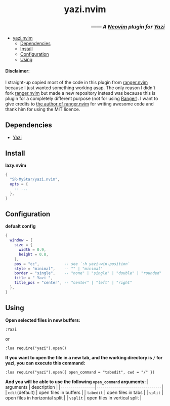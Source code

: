 <h1 align="center">

yazi.nvim

</h1>
<h3 align="right">

*—— A [Neovim](https://github.com/neovim/neovim) plugin for [Yazi](https://github.com/sxyazi/yazi)*

</h3>

<!--toc:start-->
- [yazi.nvim](#yazi.nvim)
  - [Dependencies](#dependencies)
  - [Install](#install)
  - [Configuration](#configuration)
  - [Using](#using)
<!--toc:end-->

#### Disclaimer:
I straight-up copied most of the code in this plugin from [ranger.nvim](https://github.com/Kicamon/ranger.nvim) because I just wanted something working asap. The only reason I didn't fork [ranger.nvim](https://github.com/Kicamon/ranger.nvim) but made a new repository instead was because this is plugin for a completely different purpose (not for using [Ranger](https://github.com/ranger/ranger)). I want to give credits to [the author of ranger.nvim](https://github.com/Kicamon) for writing awesome code and thank him for using the MIT licence.

## Dependencies
- [Yazi](https://github.com/sxyazi/yazi)
## Install
**lazy.nvim**
```lua
{
  "SR-MyStar/yazi.nvim",
  opts = {
    -- ...
  },
}
```
## Configuration
**defualt config**
```lua
{
  window = {
    size = {
      width = 0.9,
      height = 0.8,
    },
    pos = "cc",           -- see `:h yazi-win-position`
    style = "minimal",    -- "" | "minimal"
    border = "single",    -- "none" | "single" | "double" | "rounded" | "solid" | "shadow"
    title = " Yazi ",
    title_pos = "center", -- "center" | "left" | "right"
  },
}
```
## Using
**Open selected files in new buffers:**
```vim
:Yazi
```
or
```vim
:lua require("yazi").open()
```
**If you want to open the file in a new tab, and the working directory is `/` for yazi, you can execute this command:**
```vim
:lua require("yazi").open({ open_command = "tabedit", cwd = "/" })
```
**And you will be able to use the following `open_command` arguments:**
| arguments       | description                    |
|-----------------|--------------------------------|
| `edit`(default) | open files in buffers          |
| `tabedit`       | open files in tabs             |
| `split`         | open files in horizontal split |
| `vsplit`        | open files in vertical split   |
